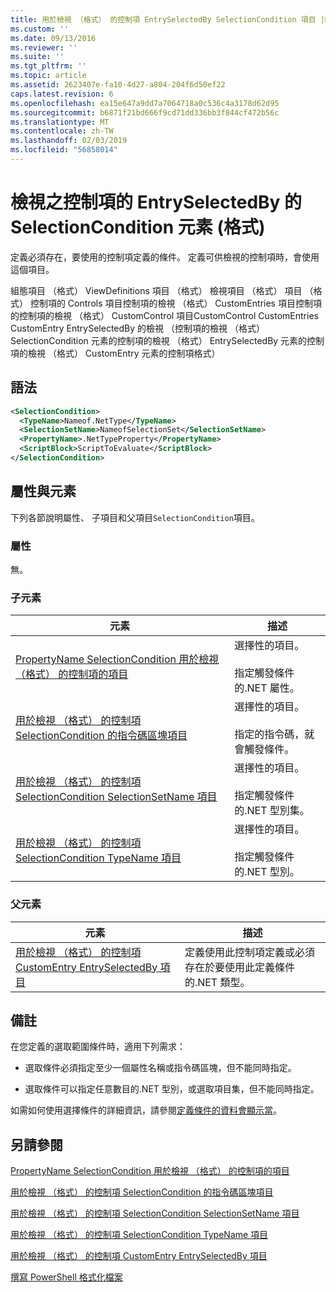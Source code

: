 ```yaml
---
title: 用於檢視 （格式） 的控制項 EntrySelectedBy SelectionCondition 項目 |Microsoft Docs
ms.custom: ''
ms.date: 09/13/2016
ms.reviewer: ''
ms.suite: ''
ms.tgt_pltfrm: ''
ms.topic: article
ms.assetid: 2623407e-fa10-4d27-a804-204f6d50ef22
caps.latest.revision: 6
ms.openlocfilehash: ea15e647a9dd7a7064718a0c536c4a3178d62d95
ms.sourcegitcommit: b6871f21bd666f9cd71dd336bb3f844cf472b56c
ms.translationtype: MT
ms.contentlocale: zh-TW
ms.lasthandoff: 02/03/2019
ms.locfileid: "56858014"
---
```

# <a name="selectioncondition-element-for-entryselectedby-for-controls-for-view-format"></a>檢視之控制項的 EntrySelectedBy 的 SelectionCondition 元素 (格式)

定義必須存在，要使用的控制項定義的條件。 定義可供檢視的控制項時，會使用這個項目。

組態項目 （格式） ViewDefinitions 項目 （格式） 檢視項目 （格式） 項目 （格式） 控制項的 Controls 項目控制項的檢視 （格式） CustomEntries 項目控制項的控制項的檢視 （格式） CustomControl 項目CustomControl CustomEntries CustomEntry EntrySelectedBy 的檢視 （控制項的檢視 （格式） SelectionCondition 元素的控制項的檢視 （格式） EntrySelectedBy 元素的控制項的檢視 （格式） CustomEntry 元素的控制項格式）

## <a name="syntax"></a>語法

```xml
<SelectionCondition>
  <TypeName>Nameof.NetType</TypeName>
  <SelectionSetName>NameofSelectionSet</SelectionSetName>
  <PropertyName>.NetTypeProperty</PropertyName>
  <ScriptBlock>ScriptToEvaluate</ScriptBlock>
</SelectionCondition>
```

## <a name="attributes-and-elements"></a>屬性與元素

下列各節說明屬性、 子項目和父項目`SelectionCondition`項目。

### <a name="attributes"></a>屬性

無。

### <a name="child-elements"></a>子元素

|元素|描述|
|-------------|-----------------|
|[PropertyName SelectionCondition 用於檢視 （格式） 的控制項的項目](./propertyname-element-for-selectioncondition-for-controls-for-view-format.md)|選擇性的項目。<br /><br /> 指定觸發條件的.NET 屬性。|
|[用於檢視 （格式） 的控制項 SelectionCondition 的指令碼區塊項目](./scriptblock-element-for-selectioncondition-for-controls-for-view-format.md)|選擇性的項目。<br /><br /> 指定的指令碼，就會觸發條件。|
|[用於檢視 （格式） 的控制項 SelectionCondition SelectionSetName 項目](./selectionsetname-element-for-selectioncondition-for-controls-for-view-format.md)|選擇性的項目。<br /><br /> 指定觸發條件的.NET 型別集。|
|[用於檢視 （格式） 的控制項 SelectionCondition TypeName 項目](./typename-element-for-selectioncondition-for-controls-for-view-format.md)|選擇性的項目。<br /><br /> 指定觸發條件的.NET 型別。|

### <a name="parent-elements"></a>父元素

|元素|描述|
|-------------|-----------------|
|[用於檢視 （格式） 的控制項 CustomEntry EntrySelectedBy 項目](./entryselectedby-element-for-customentry-for-controls-for-view-format.md)|定義使用此控制項定義或必須存在於要使用此定義條件的.NET 類型。|

## <a name="remarks"></a>備註

在您定義的選取範圍條件時，適用下列需求：

- 選取條件必須指定至少一個屬性名稱或指令碼區塊，但不能同時指定。

- 選取條件可以指定任意數目的.NET 型別，或選取項目集，但不能同時指定。

如需如何使用選擇條件的詳細資訊，請參閱[定義條件的資料會顯示當](./defining-conditions-for-displaying-data.md)。

## <a name="see-also"></a>另請參閱

[PropertyName SelectionCondition 用於檢視 （格式） 的控制項的項目](./propertyname-element-for-selectioncondition-for-controls-for-view-format.md)

[用於檢視 （格式） 的控制項 SelectionCondition 的指令碼區塊項目](./scriptblock-element-for-selectioncondition-for-controls-for-view-format.md)

[用於檢視 （格式） 的控制項 SelectionCondition SelectionSetName 項目](./selectionsetname-element-for-selectioncondition-for-controls-for-view-format.md)

[用於檢視 （格式） 的控制項 SelectionCondition TypeName 項目](./typename-element-for-selectioncondition-for-controls-for-view-format.md)

[用於檢視 （格式） 的控制項 CustomEntry EntrySelectedBy 項目](./entryselectedby-element-for-customentry-for-controls-for-view-format.md)

[撰寫 PowerShell 格式化檔案](./writing-a-powershell-formatting-file.md)
